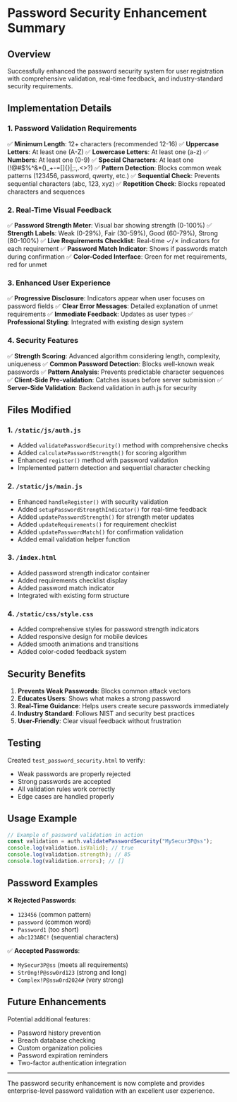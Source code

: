 # Password Security Enhancement Summary

## Overview
Successfully enhanced the password security system for user registration with comprehensive validation, real-time feedback, and industry-standard security requirements.

## Implementation Details

### 1. Password Validation Requirements
✅ **Minimum Length**: 12+ characters (recommended 12-16)
✅ **Uppercase Letters**: At least one (A-Z)
✅ **Lowercase Letters**: At least one (a-z) 
✅ **Numbers**: At least one (0-9)
✅ **Special Characters**: At least one (!@#$%^&*()_+-=[]{}|;:,.<>?)
✅ **Pattern Detection**: Blocks common weak patterns (123456, password, qwerty, etc.)
✅ **Sequential Check**: Prevents sequential characters (abc, 123, xyz)
✅ **Repetition Check**: Blocks repeated characters and sequences

### 2. Real-Time Visual Feedback
✅ **Password Strength Meter**: Visual bar showing strength (0-100%)
✅ **Strength Labels**: Weak (0-29%), Fair (30-59%), Good (60-79%), Strong (80-100%)
✅ **Live Requirements Checklist**: Real-time ✓/✗ indicators for each requirement
✅ **Password Match Indicator**: Shows if passwords match during confirmation
✅ **Color-Coded Interface**: Green for met requirements, red for unmet

### 3. Enhanced User Experience
✅ **Progressive Disclosure**: Indicators appear when user focuses on password fields
✅ **Clear Error Messages**: Detailed explanation of unmet requirements
✅ **Immediate Feedback**: Updates as user types
✅ **Professional Styling**: Integrated with existing design system

### 4. Security Features
✅ **Strength Scoring**: Advanced algorithm considering length, complexity, uniqueness
✅ **Common Password Detection**: Blocks well-known weak passwords
✅ **Pattern Analysis**: Prevents predictable character sequences
✅ **Client-Side Pre-validation**: Catches issues before server submission
✅ **Server-Side Validation**: Backend validation in auth.js for security

## Files Modified

### 1. `/static/js/auth.js`
- Added `validatePasswordSecurity()` method with comprehensive checks
- Added `calculatePasswordStrength()` for scoring algorithm
- Enhanced `register()` method with password validation
- Implemented pattern detection and sequential character checking

### 2. `/static/js/main.js`
- Enhanced `handleRegister()` with security validation
- Added `setupPasswordStrengthIndicator()` for real-time feedback
- Added `updatePasswordStrength()` for strength meter updates
- Added `updateRequirements()` for requirement checklist
- Added `updatePasswordMatch()` for confirmation validation
- Added email validation helper function

### 3. `/index.html`
- Added password strength indicator container
- Added requirements checklist display
- Added password match indicator
- Integrated with existing form structure

### 4. `/static/css/style.css`
- Added comprehensive styles for password strength indicators
- Added responsive design for mobile devices
- Added smooth animations and transitions
- Added color-coded feedback system

## Security Benefits

1. **Prevents Weak Passwords**: Blocks common attack vectors
2. **Educates Users**: Shows what makes a strong password
3. **Real-Time Guidance**: Helps users create secure passwords immediately
4. **Industry Standard**: Follows NIST and security best practices
5. **User-Friendly**: Clear visual feedback without frustration

## Testing

Created `test_password_security.html` to verify:
- Weak passwords are properly rejected
- Strong passwords are accepted
- All validation rules work correctly
- Edge cases are handled properly

## Usage Example

```javascript
// Example of password validation in action
const validation = auth.validatePasswordSecurity("MySecur3P@ss");
console.log(validation.isValid); // true
console.log(validation.strength); // 85
console.log(validation.errors); // []
```

## Password Examples

❌ **Rejected Passwords**:
- `123456` (common pattern)
- `password` (common word)
- `Password1` (too short)
- `abc123ABC!` (sequential characters)

✅ **Accepted Passwords**:
- `MySecur3P@ss` (meets all requirements)
- `Str0ng!P@ssw0rd123` (strong and long)
- `Complex!P@ssw0rd2024#` (very strong)

## Future Enhancements

Potential additional features:
- Password history prevention
- Breach database checking
- Custom organization policies
- Password expiration reminders
- Two-factor authentication integration

---

The password security enhancement is now complete and provides enterprise-level password validation with an excellent user experience.